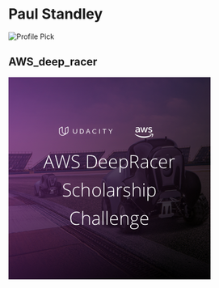 # **Paul Standley**

![Profile Pick](http://res.cloudinary.com/pieol2/image/upload/v1516543296/profile-small.png)

## AWS_deep_racer

![AWS RACES](./awsrace.png)
